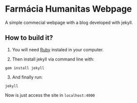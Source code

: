 # Farmácia Humanitas Webpage

A simple commecial webpage with a blog developed with jekyll.

## How to build it?

1. You will need [Ruby](http://www.ruby-lang.org/pt/downloads/) instaled in your computer.

2. Then install jekyll via command line with:
```
gem install jekyll
```
3. And finally run:
```
jekyll
```

Now is just access the site in `localhost:4000`


